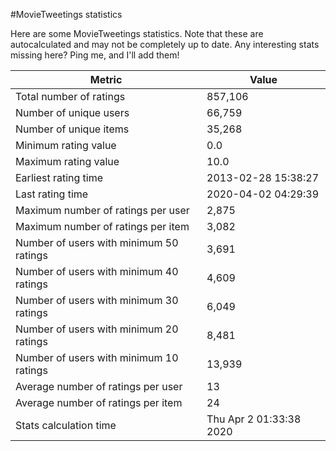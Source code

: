 #MovieTweetings statistics

Here are some MovieTweetings statistics. Note that these are autocalculated and may not be completely up to date. Any interesting stats missing here? Ping me, and I'll add them!

Metric | Value
--- | ---
Total number of ratings                 | 857,106
Number of unique users                  | 66,759
Number of unique items                  | 35,268
Minimum rating value                    | 0.0
Maximum rating value                    | 10.0
Earliest rating time                    | 2013-02-28 15:38:27
Last rating time                        | 2020-04-02 04:29:39
Maximum number of ratings per user      | 2,875
Maximum number of ratings per item      | 3,082
Number of users with minimum 50 ratings | 3,691
Number of users with minimum 40 ratings | 4,609
Number of users with minimum 30 ratings | 6,049
Number of users with minimum 20 ratings | 8,481
Number of users with minimum 10 ratings | 13,939
Average number of ratings per user      | 13
Average number of ratings per item      | 24
Stats calculation time                  | Thu Apr  2 01:33:38 2020

